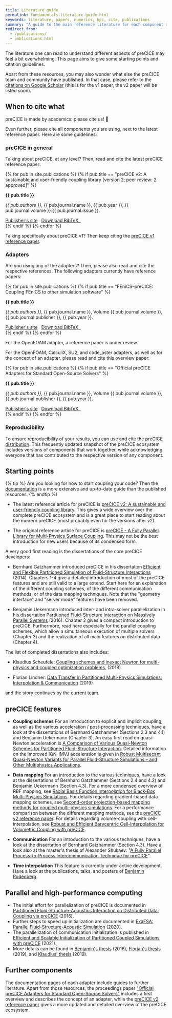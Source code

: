 ```yaml
---
title: Literature guide
permalink: fundamentals-literature-guide.html
keywords: literature, papers, numerics, hpc, cite, publications
summary: "A guide to the main reference literature for each component and feature of preCICE"
redirect_from:
  - /publications/
  - publications.html
---
```


The literature one can read to understand different aspects of preCICE may feel a bit overwhelming. This page aims to give some starting points and citation guidelines.

Apart from these resources, you may also wonder what else the preCICE team and community have published. In that case, please refer to the [citations on Google Scholar](https://scholar.google.com/scholar?hl=en&cites=5053469347483527186) (this is for the v1 paper, the v2 paper will be listed soon).

## When to cite what

preCICE is made by academics: please cite us! 🤗

Even further, please cite all components you are using, next to the latest reference paper. Here are some guidelines:

### preCICE in general

Talking about preCICE, at any level? Then, read and cite the latest preCICE reference paper:

<!-- Do you want to add a new publication? Careful where you are copying from. Depending on the type, every publication renders different fields.  -->
{% for pub in site.publications %}
{% if pub.title == "preCICE v2: A sustainable and user-friendly coupling library [version 2; peer review: 2 approved]" %}
<div class="row">
<div class="col-md-10 col-md-offset-1">
  <div class="panel panel-primary panel-precice">
    <div class="panel-heading-precice">
      <strong>{{ pub.title }}</strong>
    </div>
    <div class="panel-body">
      <p>
        <em>{{ pub.authors }}</em>,
        {{ pub.journal.name }},
        {{ pub.year }},
        {{ pub.journal.volume }}:{{ pub.journal.issue }}.
      </p>
      <a href="{{pub.pub-url}}">Publisher's site</a>&nbsp;&nbsp;
      <a href="assets/{{ pub.bibtex }}">Download BibTeX &nbsp;<i class="fas fa-download"></i></a>
    </div>
  </div>
</div>
</div>
{% endif %}
{% endfor %}

Talking specifically about preCICE v1? Then keep citing the [preCICE v1 reference paper](http://www.sciencedirect.com/science/article/pii/S0045793016300974).

### Adapters

Are you using any of the adapters? Then, please also read and cite the respective references. The following adapters currently have reference papers:

{% for pub in site.publications %}
{% if pub.title == "FEniCS–preCICE: Coupling FEniCS to other simulation software" %}
<div class="row">
<div class="col-md-10 col-md-offset-1">
  <div class="panel panel-primary panel-precice">
    <div class="panel-heading-precice">
      <strong>{{ pub.title }}</strong>
    </div>
    <div class="panel-body">
      <p>
        <em>{{ pub.authors }}</em>,
        {{ pub.journal.name }},
        Volume {{ pub.journal.volume }},
        {{ pub.journal.publisher }},
        {{ pub.year }}.
      </p>
      <a href="https://www.doi.org/{{pub.doi}}">Publisher's site</a>&nbsp;&nbsp;
      <a href="assets/{{ pub.bibtex }}">Download BibTeX &nbsp;<i class="fas fa-download"></i></a>
    </div>
  </div>
</div>
</div>
{% endif %}
{% endfor %}

For the OpenFOAM adapter, a reference paper is under review.

For the OpenFOAM, CalculiX, SU2, and code_aster adapters, as well as for the concept of an adapter, please read and cite this overview paper:

{% for pub in site.publications %}
{% if pub.title == "Official preCICE Adapters for Standard Open-Source Solvers" %}
<div class="row">
<div class="col-md-10 col-md-offset-1">
  <div class="panel panel-primary panel-precice">
    <div class="panel-heading-precice">
      <strong>{{ pub.title }}</strong>
    </div>
    <div class="panel-body">
      <p>
        <em>{{ pub.authors }}</em>,
        {{ pub.journal.name }},
        Volume {{ pub.journal.volume }},
        {{ pub.journal.publisher }},
        {{ pub.year }}.
      </p>
      <a href="{{pub.pub-url}}">Publisher's site</a>&nbsp;&nbsp;
      <a href="assets/{{ pub.bibtex }}">Download BibTeX &nbsp;<i class="fas fa-download"></i></a>
    </div>
  </div>
</div>
</div>
{% endif %}
{% endfor %}

### Reproducibility

To ensure reproducibility of your results, you can use and cite the [preCICE distribution](installation-distribution.html). This frequently updated snapshot of the preCICE ecosystem includes versions of components that work together, while acknowledging everyone that has contributed to the respective version of any component.

## Starting points

{% tip %}
Are you looking for how to start coupling your code? Then the [documentation](couple-your-code-overview.html) is a more extensive and up-to-date guide than the published resources.
{% endtip  %}

* The latest reference article for preCICE is [preCICE v2: A sustainable and user-friendly coupling library](https://doi.org/10.12688/openreseurope.14445.2). This gives a wide overview over the complete preCICE ecosystem and is a great place to start reading about the modern preCICE (most probably even for the versions after v2).

* The original reference article for preCICE is [preCICE - A Fully Parallel Library for Multi-Physics Surface Coupling](http://www.sciencedirect.com/science/article/pii/S0045793016300974). This may not be the best introduction for new users because of its condensed form.

A very good first reading is the dissertations of the core preCICE developers:

* Bernhard Gatzhammer introduced preCICE in his dissertation [Efficient and Flexible Partitioned Simulation of Fluid-Structure Interactions](http://www5.in.tum.de/pub/Gatzhammer2014_preCICE.pdf) (2014). Chapters 1-4 give a detailed introduction of most of the preCICE features and are still valid to a large extend. Start here for an explanation of the different coupling schemes, of the different communication methods, or of the data mapping techniques. Note that the "geometry interface" and "server mode" features have been removed.

* Benjamin Uekermann introduced inter- and intra-solver parallelization in his dissertation [Partitioned Fluid-Structure Interaction on Massively Parallel Systems](https://mediatum.ub.tum.de/doc/1320661/document.pdf) (2016). Chapter 2 gives a compact introduction to preCICE. Furthermore, read here especially for the parallel coupling schemes, which allow a simultaneous execution of multiple solvers (Chapter 3) and the realization of all main features on distributed data (Chapter 4).

The list of completed dissertations also includes:

* Klaudius Scheufele: [Coupling schemes and inexact Newton for multi-physics and coupled optimization problems.](ftp://ftp.informatik.uni-stuttgart.de/pub/library/ncstrl.ustuttgart_fi/DIS-2019-01/DIS-2019-01.pdf) (2018)

* Florian Lindner: [Data Transfer in Partitioned Multi-Physics Simulations: Interpolation & Communication](https://elib.uni-stuttgart.de/bitstream/11682/10598/3/Lindner%20-%20Data%20Transfer%20in%20Partitioned%20Multi-Physics%20Simulations.pdf) (2019)

and the story continues by the [current team](about.html).

## preCICE features

* **Coupling schemes** For an introduction to explicit and implicit coupling, as well as the various acceleration / post-processing techniques, have a look at the dissertations of Bernhard Gatzhammer (Sections 2.3 and 4.1) and Benjamin Uekermann (Chapter 3). An easy first read on quasi-Newton acceleration is [A Comparison of Various Quasi-Newton Schemes for Partitioned Fluid-Structure Interaction](http://hdl.handle.net/2117/191193). Detailed information on the improved IQN-IMVJ acceleration is given in [Robust Multisecant Quasi-Newton Variants for Parallel Fluid-Structure Simulations – and Other Multiphysics Applications](https://doi.org/10.1137/16M1082020).

* **Data mapping** For an introduction to the various techniques, have a look at the dissertations of Bernhard Gatzhammer (Sections 2.4 and 4.2) and Benjamin Uekermann (Section 4.3). For a more condensed overview of RBF mapping, see [Radial Basis Function Interpolation for Black-Box Multi-Physics Simulations](ftp://ftp.informatik.uni-stuttgart.de/pub/library/ncstrl.ustuttgart_fi/INPROC-2017-35/INPROC-2017-35.pdf). For details regarding gradient-based data mapping schemes, see [Second-order projection-based mapping methods for coupled multi-physics simulations](https://elib.uni-stuttgart.de/bitstream/11682/12145/1/Bachelorthesis_Ariguib.pdf). For a performance comparison between the different mapping methods, see the [preCICE v2 reference paper](https://doi.org/10.12688/openreseurope.14445.2). For details regarding volume-coupling with cell-interpolation, see [Robust and Efficient Barycentric Cell-Interpolation for Volumetric Coupling with preCICE](https://mediatum.ub.tum.de/1685618).

* **Communication** For an introduction to the various techniques, have a look at the dissertation of Bernhard Gatzhammer (Section 4.3). Have a look also at the master's thesis of Alexander Shukaev: "[A Fully Parallel Process-to-Process Intercommunication Technique for preCICE](https://www5.in.tum.de/pub/Shukaev2015_MasterThesis.pdf)".

* **Time interpolation** This feature is currently under active development. Have a look at the publications, talks, and posters of [Benjamin Rodenberg](https://www.cs.cit.tum.de/sccs/personen/benjamin-rodenberg/).

## Parallel and high-performance computing

* The initial effort for parallelization of preCICE is documented in [Partitioned Fluid-Structure-Acoustics Interaction on Distributed Data: Coupling via preCICE](https://link.springer.com/chapter/10.1007/978-3-319-40528-5_11) (2016).
* Further steps to speed up initialization are documented in [ExaFSA: Parallel Fluid-Structure-Acoustic Simulation](https://library.oapen.org/bitstream/handle/20.500.12657/41289/2020_Book_SoftwareForExascaleComputing-S.pdf?sequence=1#page=278) (2020).
* The parallelization of communication initialization is published in [Efficient and Scalable Initialization of Partitioned Coupled Simulations with preCICE](https://www.mdpi.com/1999-4893/14/6/166) (2021).
* More details can be found in [Benjamin's thesis](https://mediatum.ub.tum.de/doc/1320661/document.pdf) (2016), [Florian's thesis](https://elib.uni-stuttgart.de/bitstream/11682/10598/3/Lindner%20-%20Data%20Transfer%20in%20Partitioned%20Multi-Physics%20Simulations.pdf) (2019), and [Klaudius' thesis](ftp://ftp.informatik.uni-stuttgart.de/pub/library/ncstrl.ustuttgart_fi/DIS-2019-01/DIS-2019-01.pdf) (2019).

## Further components

The documentation pages of each adapter include guides to further literature. Apart from those resources, the proceedings paper ["Official preCICE Adapters for Standard Open-Source Solvers"](https://www.gacm2017.uni-stuttgart.de/registration/Upload/ExtendedAbstracts/ExtendedAbstract_0138.pdf) includes a first overview and describes the concept of an adapter, while the [preCICE v2 reference paper](https://doi.org/10.12688/openreseurope.14445.2) gives a more updated and detailed overview of the preCICE ecosystem.
